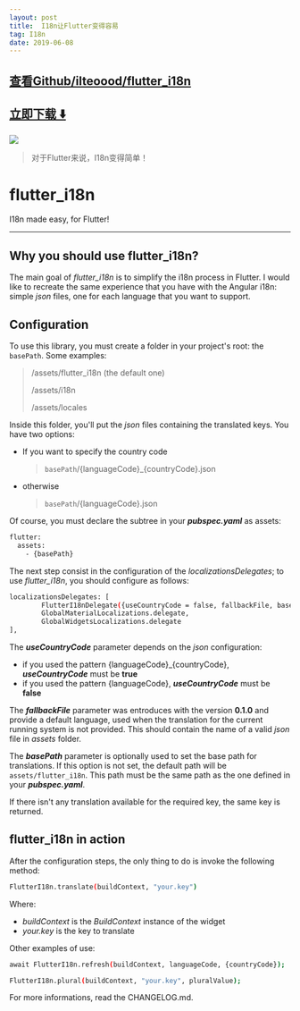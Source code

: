 ```yaml
---
layout: post
title:  I18n让Flutter变得容易
tag: I18n
date: 2019-06-08
---
```


 

## [查看Github/ilteoood/flutter_i18n](http://github.com/ilteoood/flutter_i18n)
## [立即下载 ️⬇️ ](https://codeload.github.com/ilteoood/flutter_i18n/zip/master) 


 
![](https://flutterawesome.com/content/images/2018/11/flutter_i18n.jpg)
 
>
> 对于Flutter来说，I18n变得简单！
>

 
# flutter_i18n
I18n made easy, for Flutter!

------------------------------------------------



## Why you should use flutter_i18n?

The main goal of *flutter_i18n* is to simplify the i18n process in Flutter.
I would like to recreate the same experience that you have with the Angular i18n: simple *json* files, one for each language that you want to support.



## Configuration

To use this library, you must create a folder in your project's root: the `basePath`. Some examples:

> /assets/flutter_i18n (the default one)
>
> /assets/i18n
>
> /assets/locales

Inside this folder, you'll put the *json* files containing the translated keys. You have two options:

- If you want to specify the country code

    > `basePath`/{languageCode}_{countryCode}.json

- otherwise

    > `basePath`/{languageCode}.json

Of course, you must declare the subtree in your ***pubspec.yaml*** as assets:

```sh
flutter:
  assets:
    - {basePath}
```

The next step consist in the configuration of the *localizationsDelegates*; to use *flutter_i18n*, you should configure as follows:

```sh
localizationsDelegates: [
        FlutterI18nDelegate({useCountryCode = false, fallbackFile, basePath = "assets/flutter_i18n"}),
        GlobalMaterialLocalizations.delegate,
        GlobalWidgetsLocalizations.delegate
],
```

The ***useCountryCode*** parameter depends on the *json* configuration:
- if you used the pattern {languageCode}_{countryCode}, ***useCountryCode*** must be **true**
- if you used the pattern {languageCode}, ***useCountryCode*** must be **false**

The ***fallbackFile*** parameter was entroduces with the version **0.1.0** and provide a default language, used when the translation for the current running system is not provided. This should contain the name of a valid *json* file in *assets* folder.

The ***basePath*** parameter is optionally used to set the base path for translations. If this option is not set, the default path will be `assets/flutter_i18n`. This path must be the same path as the one defined in your ***pubspec.yaml***.

If there isn't any translation available for the required key, the same key is returned.

## flutter_i18n in action

After the configuration steps, the only thing to do is invoke the following method:

```sh
FlutterI18n.translate(buildContext, "your.key")
```

Where:
- *buildContext* is the *BuildContext* instance of the widget
- *your.key* is the key to translate

Other examples of use:

```sh
await FlutterI18n.refresh(buildContext, languageCode, {countryCode});
```


```sh
FlutterI18n.plural(buildContext, "your.key", pluralValue);
```


For more informations, read the CHANGELOG.md.
